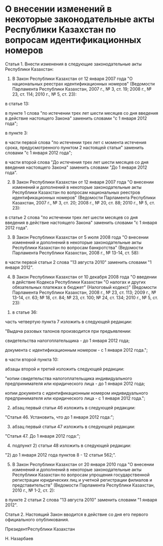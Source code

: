 # О внесении изменений в некоторые законодательные акты Республики Казахстан по вопросам идентификационных номеров

Статья 1. Внести изменения в следующие законодательные акты Республики Казахстан:

1. В Закон Республики Казахстан от 12 января 2007 года "О национальных реестрах идентификационных номеров" (Ведомости Парламента Республики Казахстан, 2007 г., № 3, ст. 19; 2008 г., № 23, ст. 114; 2010 г., № 5, ст. 23):

в статье 13:

в пункте 1 слова "по истечении трех лет шести месяцев со дня введения в действие настоящего Закона" заменить словами "с 1 января 2012 года";

в пункте 3:

в части первой слова "по истечении трех лет с момента истечения срока, предусмотренного пунктом 2 настоящей статьи" заменить словами "с 1 января 2012 года";

в части второй слова "До истечения трех лет шести месяцев со дня введения настоящего Закона" заменить словами "До 1 января 2012 года".

2. В Закон Республики Казахстан от 12 января 2007 года "О внесении изменений и дополнений в некоторые законодательные акты Республики Казахстан по вопросам национальных реестров идентификационных номеров" (Ведомости Парламента Республики Казахстан, 2007 г., № 3, ст. 20; 2008 г., № 20, ст. 88; 2010 г., № 5, ст. 23):

в статье 2 слова "по истечении трех лет шести месяцев со дня введения в действие настоящего Закона" заменить словами "с 1 января 2012 года".

3. В Закон Республики Казахстан от 5 июля 2008 года "О внесении изменений и дополнений в некоторые законодательные акты Республики Казахстан по вопросам банкротства" (Ведомости Парламента Республики Казахстан, 2008 г., № 13-14, ст. 58):

в части первой статьи 2 слова "13 августа 2010" заменить словами "1 января 2012".

4. В Закон Республики Казахстан от 10 декабря 2008 года "О введении в действие Кодекса Республики Казахстан "О налогах и других обязательных платежах в бюджет" (Налоговый кодекс)" (Ведомости Парламента Республики Казахстан, 2008 г., № 23, ст. 113; 2009 г., № 13-14, ст. 63; № 18, ст. 84; № 23, ст. 100; № 24, ст. 134; 2010 г., № 5, ст. 23):

1) в статье 36:

часть четвертую пункта 7 изложить в следующей редакции:

"Выдача разовых талонов производится при предъявлении:

свидетельства налогоплательщика - до 1 января 2012 года;

документа с идентификационным номером - с 1 января 2012 года.";

в части второй пункта 10:

абзацы второй и третий изложить следующей редакции:

"копии свидетельства налогоплательщика индивидуального предпринимателя или юридического лица - до 1 января 2012 года;

копии документа с идентификационным номером индивидуального предпринимателя или юридического лица - с 1 января 2012 года.";

2) абзац первый статьи 46 изложить в следующей редакции:

"Статья 46. Установить, что до 1 января 2012 года:";

3) абзац первый статьи 47 изложить в следующей редакции:

"Статья 47. До 1 января 2012 года:";

4) подпункт 2) статьи 48 изложить в следующей редакции:

"2) до 1 января 2012 года пунктов 8 - 12 статьи 562;".

5. В Закон Республики Казахстан от 20 января 2010 года "О внесении изменений и дополнений в некоторые законодательные акты Республики Казахстан по вопросам упрощения государственной регистрации юридических лиц и учетной регистрации филиалов и представительств" (Ведомости Парламента Республики Казахстан, 2010 г., № 1-2, ст. 2):

в пункте 2 статьи 2 слова "13 августа 2010" заменить словами "1 января 2012".

Статья 2. Настоящий Закон вводится в действие со дня его первого официального опубликования.

ПрезидентРеспублики Казахстан

Н. Назарбаев

